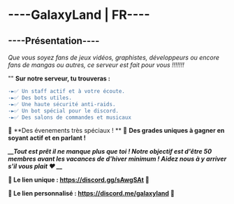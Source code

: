 # ----**__GalaxyLand | FR__**----

## ----__Présentation__----

*Que vous soyez fans de jeux vidéos, graphistes, développeurs ou encore fans de mangas ou autres, ce serveur est fait pour vous !!!!!!!*

"" **Sur notre serveur, tu trouveras :**
```diff
-►✅ Un staff actif et à votre écoute.
-►✅ Des bots utiles.
-►✅ Une haute sécurité anti-raids.
-►✅ Un bot spécial pour le discord.
-►✅ Des salons de commandes et musicaux
```
:tada: **Des évenements très spéciaux ! **
:tada: **Des grades uniques à gagner en soyant actif et en parlant !**

***__Tout est prêt il ne manque plus que toi !
Notre objectif est d'être 50 membres avant les vacances de d'hiver minimum ! Aidez nous à y arriver s'il vous plait :heart: __***

**:link: Le lien unique :  https://discord.gg/sAwgSAt :link:**

**:link: Le lien personnalisé : https://discord.me/galaxyland :link:**
